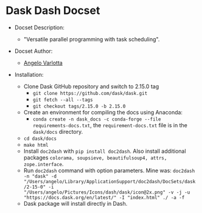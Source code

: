 Dask Dash Docset
=====

- Docset Description:
    - "Versatile parallel programming with task scheduling".

- Docset Author:
    - [Angelo Varlotta](https://github.com/capac)
    
- Installation:
    - Clone Dask GitHub repository and switch to 2.15.0 tag
        - `git clone https://github.com/dask/dask.git`
        - `git fetch --all --tags`
        - `git checkout tags/2.15.0 -b 2.15.0`
    - Create an environment for compiling the docs using Anaconda:
      - `conda create -n dask_docs -c conda-forge --file requirements-docs.txt`, the `requirement-docs.txt` file is in the `dask/docs` directory.
    - `cd dask/docs`
    - `make html`
    - Install `doc2dash` with `pip install doc2dash`. Also install additional packages `colorama, soupsieve, beautifulsoup4, attrs, zope.interface`.
    - Run `doc2dash` command with option parameters. Mine was: 
    ```doc2dash -n "dask" -d "/Users/angelo/Library/ApplicationSupport/doc2dash/DocSets/dask/2-15-0" -i "/Users/angelo/Pictures/Icons/dash/dask/icon@2x.png" -v -j -u "https://docs.dask.org/en/latest/" -I "index.html" ./ -a -f```
    - Dask package will install directly in Dash.